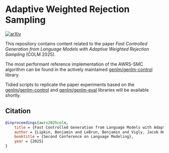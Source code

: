 # Adaptive Weighted Rejection Sampling

[![arXiv](https://img.shields.io/badge/arXiv-2504.05410-b31b1b.svg)](https://arxiv.org/abs/2504.05410)

This repository contains content related to the paper *Fast Controlled Generation from Language Models with Adaptive Weighted Rejection Sampling* (COLM 2025).

The most performant reference implementation of the AWRS-SMC algorithm can be found in the actively maintained [genlm/genlm-control](https://github.com/genlm/genlm-control) library.

Tidied scripts to replicate the paper experiments based on the [genlm/genlm-control](https://github.com/genlm/genlm-control) and [genlm/genlm-eval](https://github.com/genlm/genlm-eval) libraries will be available shortly.

## Citation

```bibtex
@inproceedings{awrs2025colm,
    title = {Fast Controlled Generation from Language Models with Adaptive Weighted Rejection Sampling},
    author = {Lipkin, Benjamin and LeBrun, Benjamin and Vigly, Jacob Hoover and Loula, Jo{\~a}o and MacIver, David R and Du, Li and Eisner, Jason and Cotterell, Ryan and Mansinghka, Vikash and O'Donnell, Timothy J and others},
    booktitle = {Second Conference on Language Modeling},
    year = {2025}
}
```
